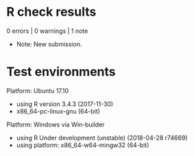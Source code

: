 # R check results

0 errors | 0 warnings | 1 note 
* Note: New submission. 

# Test environments 

Platform:  Ubuntu 17.10
* using R version 3.4.3 (2017-11-30)
* x86_64-pc-linux-gnu (64-bit)

Platform: Windows via Win-builder 
* using R Under development (unstable) (2018-04-28 r74669)
* using platform: x86_64-w64-mingw32 (64-bit)
